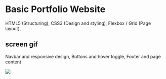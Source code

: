 <h1> Basic Portfolio Website </h1>

HTML5 (Structuring),
CSS3 (Design and styling),
Flexbox / Grid (Page layout),

<h2>screen gif </h2>

Navbar and responsive design,
Buttons and hover toggle,
Footer and page content


![](ekran.gif)
